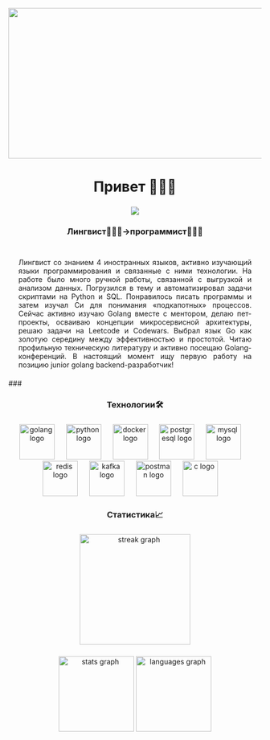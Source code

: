 
<br clear="both">

<div align="center">
  <img height="300" width="600" src="https://media0.giphy.com/media/v1.Y2lkPTc5MGI3NjExcWZweG5yNnNoM2hpMzhoMzJ2ZXVpcDJpemU0a2VscTh2bXl5d2toYyZlcD12MV9pbnRlcm5hbF9naWZfYnlfaWQmY3Q9Zw/qgQUggAC3Pfv687qPC/giphy.gif"  />
</div>

###

<h1 align="center">Привет 🙋🏻‍♂️</h1>

###

<div align="center">
  <img src="https://visitor-badge.laobi.icu/badge?page_id=roidunord.roidunord&"  />
</div>

###

<h3 align="center">Лингвист👨🏻‍🏫->программист👨🏻‍💻</h3>

###
 <style>
        .justified-text {
            text-align: justify; /* Выровнять текст по ширине */
            max-width: 800px; /* Установить максимальную ширину */
            margin: 0 auto; /* Центрировать блок */
            padding: 20px; /* Добавить отступы */
        }
    </style>
    
  <p class="justified-text">
        Лингвист со знанием 4 иностранных языков, активно изучающий языки программирования и связанные с ними технологии.
        На работе было много ручной работы, связанной с выгрузкой и анализом данных. Погрузился в тему и автоматизировал 
        задачи скриптами на Python и SQL. Понравилось писать программы и затем изучал Cи для понимания «подкапотных» 
        процессов. Сейчас активно изучаю Golang вместе с ментором, делаю пет-проекты, осваиваю концепции микросервисной 
        архитектуры, решаю задачи на Leetcode и Codewars. Выбрал язык Go как золотую середину между эффективностью и 
        простотой. Читаю профильную техническую литературу и активно посещаю Golang-конференций. 
        В настоящий момент ищу первую работу на позицию junior golang backend-разработчик!
    </p>
###

<h3 align="center">Технологии🛠</h3>

###

<div align="center">
  <img src="https://skillicons.dev/icons?i=golang" height="70" alt="golang logo"  />
  <img width="15" />
  <img src="https://skillicons.dev/icons?i=py" height="70" alt="python logo"  />
  <img width="15" />
  <img src="https://skillicons.dev/icons?i=docker" height="70" alt="docker logo"  />
  <img width="15" />
  <img src="https://skillicons.dev/icons?i=postgresql" height="70" alt="postgresql logo"  />
  <img width="15" />
  <img src="https://skillicons.dev/icons?i=mysql" height="70" alt="mysql logo" />
  <img width="15" />
  <img src="https://skillicons.dev/icons?i=redis" height="70" alt="redis logo" />
  <img width="15" />
  <img src="https://skillicons.dev/icons?i=kafka" height="70" alt="kafka logo" />
  <img width="15" />
  <img src="https://skillicons.dev/icons?i=postman" height="70" alt="postman logo"  />
  <img width="15" />
  <img src="https://skillicons.dev/icons?i=c" height="70" alt="c logo"  />
  <img width="15" />
</div>

###

<h3 align="center">Статистика📈</h3>

###

<div align="center">
  <img src="https://streak-stats.demolab.com?user=roidunord&locale=en&mode=daily&theme=dark&hide_border=false&border_radius=5&order=3" height="220" alt="streak graph"  />
</div>

###

<div align="center">
  <img src="https://github-readme-stats.vercel.app/api?username=roidunord&hide_title=false&hide_rank=false&show_icons=true&include_all_commits=true&count_private=true&disable_animations=false&theme=dracula&locale=en&hide_border=false&order=1" height="150" alt="stats graph"  />
  <img src="https://github-readme-stats.vercel.app/api/top-langs?username=roidunord&locale=en&hide_title=false&layout=compact&card_width=320&langs_count=5&theme=dracula&hide_border=false&order=2" height="150" alt="languages graph"  />
</div>

###
